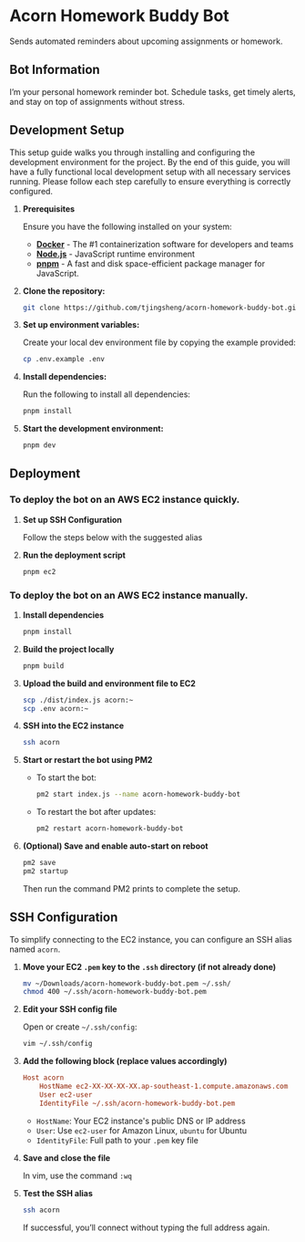# Acorn Homework Buddy Bot

Sends automated reminders about upcoming assignments or homework.

## Bot Information

I’m your personal homework reminder bot. Schedule tasks, get timely alerts, and stay on top of assignments without stress.

## Development Setup

This setup guide walks you through installing and configuring the development environment for the project. By the end of this guide, you will have a fully functional local development setup with all necessary services running. Please follow each step carefully to ensure everything is correctly configured.

1. **Prerequisites**

   Ensure you have the following installed on your system:

   - [**Docker**](https://www.docker.com/products/docker-desktop/) - The #1 containerization software for developers and teams
   - [**Node.js**](https://nodejs.org/en/download/) - JavaScript runtime environment
   - [**pnpm**](https://pnpm.io/installation/) - A fast and disk space-efficient package manager for JavaScript.

2. **Clone the repository:**

   ```sh
   git clone https://github.com/tjingsheng/acorn-homework-buddy-bot.git
   ```

3. **Set up environment variables:**

   Create your local dev environment file by copying the example provided:

   ```sh
   cp .env.example .env
   ```

4. **Install dependencies:**

   Run the following to install all dependencies:

   ```sh
   pnpm install
   ```

5. **Start the development environment:**

   ```sh
   pnpm dev
   ```

## Deployment

### To deploy the bot on an AWS EC2 instance quickly.

1. **Set up SSH Configuration**

   Follow the steps below with the suggested alias

2. **Run the deployment script**

   ```sh
   pnpm ec2
   ```

### To deploy the bot on an AWS EC2 instance manually.

1. **Install dependencies**

   ```sh
   pnpm install
   ```

2. **Build the project locally**

   ```sh
   pnpm build
   ```

3. **Upload the build and environment file to EC2**

   ```sh
   scp ./dist/index.js acorn:~
   scp .env acorn:~
   ```

4. **SSH into the EC2 instance**

   ```sh
   ssh acorn
   ```

5. **Start or restart the bot using PM2**

   - To start the bot:

     ```sh
     pm2 start index.js --name acorn-homework-buddy-bot
     ```

   - To restart the bot after updates:

     ```sh
     pm2 restart acorn-homework-buddy-bot
     ```

6. **(Optional) Save and enable auto-start on reboot**

   ```sh
   pm2 save
   pm2 startup
   ```

   Then run the command PM2 prints to complete the setup.

## SSH Configuration

To simplify connecting to the EC2 instance, you can configure an SSH alias named `acorn`.

1. **Move your EC2 `.pem` key to the `.ssh` directory (if not already done)**

   ```sh
   mv ~/Downloads/acorn-homework-buddy-bot.pem ~/.ssh/
   chmod 400 ~/.ssh/acorn-homework-buddy-bot.pem
   ```

2. **Edit your SSH config file**

   Open or create `~/.ssh/config`:

   ```sh
   vim ~/.ssh/config
   ```

3. **Add the following block (replace values accordingly)**

   ```ini
   Host acorn
       HostName ec2-XX-XX-XX-XX.ap-southeast-1.compute.amazonaws.com
       User ec2-user
       IdentityFile ~/.ssh/acorn-homework-buddy-bot.pem
   ```

   - `HostName`: Your EC2 instance's public DNS or IP address
   - `User`: Use `ec2-user` for Amazon Linux, `ubuntu` for Ubuntu
   - `IdentityFile`: Full path to your `.pem` key file

4. **Save and close the file**

   In vim, use the command `:wq`

5. **Test the SSH alias**

   ```sh
   ssh acorn
   ```

   If successful, you’ll connect without typing the full address again.

